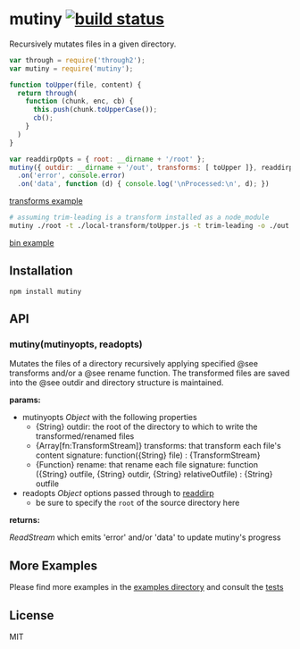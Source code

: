 # mutiny [![build status](https://secure.travis-ci.org/thlorenz/mutiny.png)](http://travis-ci.org/thlorenz/mutiny)

Recursively mutates files in a given directory.

```js
var through = require('through2');
var mutiny = require('mutiny');

function toUpper(file, content) {
  return through(
    function (chunk, enc, cb) {
      this.push(chunk.toUpperCase());
      cb();
    }
  )
}

var readdirpOpts = { root: __dirname + '/root' };
mutiny({ outdir: __dirname + '/out', transforms: [ toUpper ]}, readdirpOpts)
  .on('error', console.error)
  .on('data', function (d) { console.log('\nProcessed:\n', d); })
```
[transforms example](https://github.com/thlorenz/mutiny/tree/master/examples/transform-only.js)

```sh
# assuming trim-leading is a transform installed as a node_module
mutiny ./root -t ./local-transform/toUpper.js -t trim-leading -o ./out 
```
[bin example](https://github.com/thlorenz/mutiny/tree/master/examples/bin)

## Installation

    npm install mutiny

## API

### mutiny(mutinyopts, readopts)

Mutates the files of a directory recursively applying specified @see transforms and/or a @see rename function.
The transformed files are saved into the @see outdir and directory structure is maintained.

**params:**

- mutinyopts *Object* with the following properties
  - {String} outdir: the root of the directory to which to write the transformed/renamed files
  - {Array[fn:TransformStream]}  transforms: that transform each file's content
      signature: function({String} file) : {TransformStream}
  - {Function} rename: that rename each file
      signature: function ({String} outfile, {String} outdir, {String} relativeOutfile) : {String} outfile
- readopts *Object* options passed through to [readdirp](https://github.com/thlorenz/readdirp)
  - be sure to specify the `root` of the source directory here

**returns:**

*ReadStream* which emits 'error' and/or 'data' to update mutiny's progress

## More Examples

Please find more examples in the [examples directory](https://github.com/thlorenz/mutiny/tree/master/examples) and consult the [tests](https://github.com/thlorenz/mutiny/tree/master/tests)

## License

MIT
